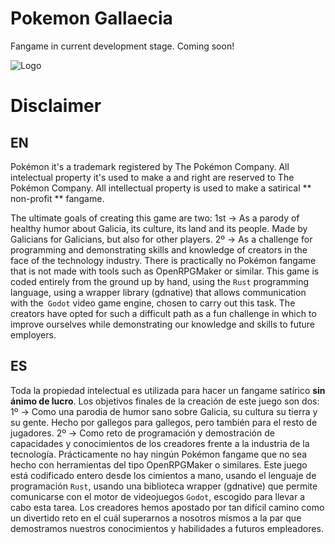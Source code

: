 # Pokemon Gallaecia
Fangame in current development stage. Coming soon!

![Logo](https://github.com/Pyzyryab/PokemonGallaecia/blob/main/gfx/gallaecia_github.png)

# Disclaimer
## EN
Pokémon it's a trademark registered by The Pokémon Company. All intelectual property it's used to make a  and right are reserved to The Pokémon Company.
All intellectual property is used to make a satirical ** non-profit ** fangame.

The ultimate goals of creating this game are two:
1st -> As a parody of healthy humor about Galicia, its culture, its land and its people. Made by Galicians for Galicians, but also for other players.
2º -> As a challenge for programming and demonstrating skills and knowledge of creators in the face of the technology industry.
There is practically no Pokémon fangame that is not made with tools such as OpenRPGMaker or similar.
This game is coded entirely from the ground up by hand, using the `Rust` programming language, using a wrapper library (gdnative) that allows communication with the` Godot` video game engine, chosen to carry out this task.
The creators have opted for such a difficult path as a fun challenge in which to improve ourselves while demonstrating our knowledge and skills to future employers.  

## ES
Toda la propiedad intelectual es utilizada para hacer un fangame satírico **sin ánimo de lucro**.
Los objetivos finales de la creación de este juego son dos:
1º -> Como una parodia de humor sano sobre Galicia, su cultura su tierra y su gente. Hecho por gallegos para gallegos, pero también para el resto de jugadores.
2º -> Como reto de programación y demostración de capacidades y conocimientos de los creadores frente a la industria de la tecnología. 
Prácticamente no hay ningún Pokémon fangame que no sea hecho con herramientas del tipo OpenRPGMaker o similares. 
Este juego está codificado entero desde los cimientos a mano, usando el lenguaje de programación `Rust`, usando una biblioteca wrapper (gdnative) que permite comunicarse con el motor de videojuegos `Godot`, escogido para llevar a cabo esta tarea.
Los creadores hemos apostado por tan difícil camino como un divertido reto en el cuál superarnos a nosotros mismos a la par que demostramos nuestros conocimientos y habilidades a futuros empleadores.

